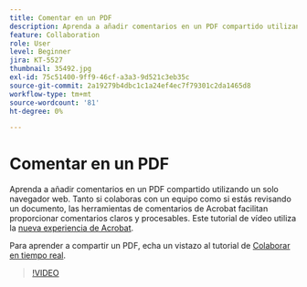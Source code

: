 ```yaml
---
title: Comentar en un PDF
description: Aprenda a añadir comentarios en un PDF compartido utilizando un solo navegador web
feature: Collaboration
role: User
level: Beginner
jira: KT-5527
thumbnail: 35492.jpg
exl-id: 75c51400-9ff9-46cf-a3a3-9d521c3eb35c
source-git-commit: 2a19279b4dbc1c1a24ef4ec7f79301c2da1465d8
workflow-type: tm+mt
source-wordcount: '81'
ht-degree: 0%

---
```


# Comentar en un PDF

Aprenda a añadir comentarios en un PDF compartido utilizando un solo navegador web. Tanto si colaboras con un equipo como si estás revisando un documento, las herramientas de comentarios de Acrobat facilitan proporcionar comentarios claros y procesables. Este tutorial de vídeo utiliza la [nueva experiencia de Acrobat](new-workspace.md).

Para aprender a compartir un PDF, echa un vistazo al tutorial de [Colaborar en tiempo real](collaborate.md).

>[!VIDEO](https://video.tv.adobe.com/v/3409183?quality=12&learn=on&hidetitle=true&captions=spa)

